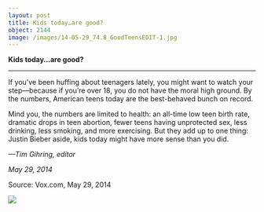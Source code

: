 ```yaml
---
layout: post
title: Kids today…are good?
object: 2144
image: /images/14-05-29_74.8_GoodTeensEDIT-1.jpg
---
```

**Kids today…are good?**

****

If you’ve been huffing about teenagers lately, you might want to watch your step—because if you’re over 18, you do not have the moral high ground. By the numbers, American teens today are the best-behaved bunch on record. 

Mind you, the numbers are limited to health: an all-time low teen birth rate, dramatic drops in teen abortion, fewer teens having unprotected sex, less drinking, less smoking, and more exercising. But they add up to one thing: Justin Bieber aside, kids today might have more sense than you did.

*—Tim Gihring, editor*

*May 29, 2014*

Source: Vox.com, May 29, 2014

![]({{siteurl.base}}/images/14-05-29_74.8_GoodTeensEDIT-1.jpg)
